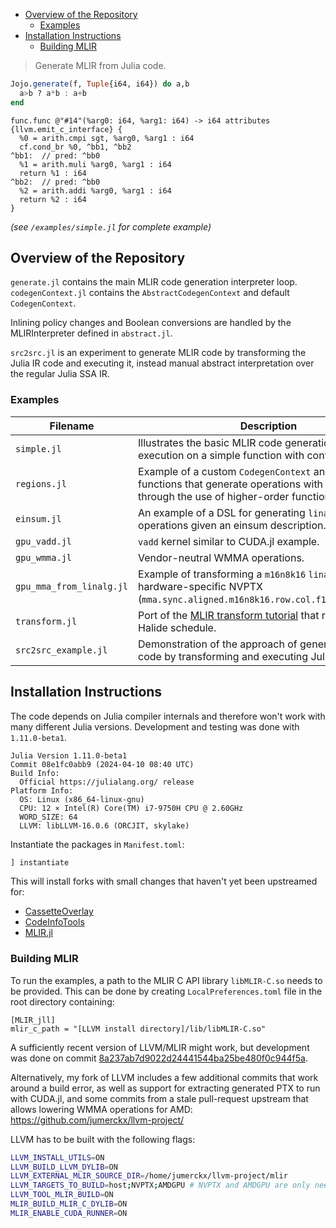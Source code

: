 - [Overview of the Repository](#overview-of-the-repository)
  - [Examples](#examples)
- [Installation Instructions](#installation-instructions)
  - [Building MLIR](#building-mlir)

> Generate MLIR from Julia code.

```jl
Jojo.generate(f, Tuple{i64, i64}) do a,b
  a>b ? a*b : a+b
end
```
```mlir
func.func @"#14"(%arg0: i64, %arg1: i64) -> i64 attributes {llvm.emit_c_interface} {
  %0 = arith.cmpi sgt, %arg0, %arg1 : i64
  cf.cond_br %0, ^bb1, ^bb2
^bb1:  // pred: ^bb0
  %1 = arith.muli %arg0, %arg1 : i64
  return %1 : i64
^bb2:  // pred: ^bb0
  %2 = arith.addi %arg0, %arg1 : i64
  return %2 : i64
}
```
*(see `/examples/simple.jl` for complete example)*

## Overview of the Repository

`generate.jl` contains the main MLIR code generation interpreter loop.
`codegenContext.jl` contains the `AbstractCodegenContext` and default `CodegenContext`.

Inlining policy changes and Boolean conversions are handled by the MLIRInterpreter defined in `abstract.jl`.

`src2src.jl` is an experiment to generate MLIR code by transforming the Julia IR code and executing it, instead manual abstract interpretation over the regular Julia SSA IR.

### Examples

|Filename|Description|
|----------------|---|
| `simple.jl`    |Illustrates the basic MLIR code generation process + execution on a simple function with control flow.|
| `regions.jl`   |Example of a custom `CodegenContext` and intrinsic functions that generate operations with regions through the use of higher-order functions.|
| `einsum.jl`    | An example of a DSL for generating `linalg.generic` operations given an einsum description. |
| `gpu_vadd.jl`  |`vadd` kernel similar to CUDA.jl example.|
| `gpu_wmma.jl`  |Vendor-neutral WMMA operations.|
| `gpu_mma_from_linalg.jl` | Example of transforming a `m16n8k16` `linalg.matmul` into hardware-specific NVPTX (`mma.sync.aligned.m16n8k16.row.col.f16.f16.f16.f16`).|
| `transform.jl` |Port of the [MLIR transform tutorial](https://mlir.llvm.org/docs/Tutorials/transform/ChH/) that reproduces a Halide schedule.|
|`src2src_example.jl` | Demonstration of the approach of generating MLIR code by transforming and executing Julia SSA IR. |


## Installation Instructions
The code depends on Julia compiler internals and therefore won't work with many different Julia versions.
Development and testing was done with `1.11.0-beta1`.
```
Julia Version 1.11.0-beta1
Commit 08e1fc0abb9 (2024-04-10 08:40 UTC)
Build Info:
  Official https://julialang.org/ release
Platform Info:
  OS: Linux (x86_64-linux-gnu)
  CPU: 12 × Intel(R) Core(TM) i7-9750H CPU @ 2.60GHz
  WORD_SIZE: 64
  LLVM: libLLVM-16.0.6 (ORCJIT, skylake)
```
Instantiate the packages in `Manifest.toml`:
```jl
] instantiate
```

This will install forks with small changes that haven't yet been upstreamed for:
* [CassetteOverlay](https://github.com/jumerckx/CassetteOverlay.jl.git)
* [CodeInfoTools](https://github.com/jumerckx/CodeInfoTools.jl.git)
* [MLIR.jl](https://github.com/jumerckx/MLIR.jl.git)

### Building MLIR

To run the examples, a path to the MLIR C API library `libMLIR-C.so` needs to be provided.
This can be done by creating `LocalPreferences.toml` file in the root directory containing:
```
[MLIR_jll]
mlir_c_path = "[LLVM install directory]/lib/libMLIR-C.so"
```

A sufficiently recent version of LLVM/MLIR might work, but development was done on commit [8a237ab7d9022d24441544ba25be480f0c944f5a](https://github.com/llvm/llvm-project/commits/8a237ab7d9022d24441544ba25be480f0c944f5a).

Alternatively, my fork of LLVM includes a few additional commits that work around a build error, as well as support for extracting generated PTX to run with CUDA.jl, and some commits from a stale pull-request upstream that allows lowering WMMA operations for AMD: https://github.com/jumerckx/llvm-project/

LLVM has to be built with the following flags:
```sh
LLVM_INSTALL_UTILS=ON
LLVM_BUILD_LLVM_DYLIB=ON
LLVM_EXTERNAL_MLIR_SOURCE_DIR=/home/jumerckx/llvm-project/mlir
LLVM_TARGETS_TO_BUILD=host;NVPTX;AMDGPU # NVPTX and AMDGPU are only needed for NVIDIA and AMD GPUs respectively.
LLVM_TOOL_MLIR_BUILD=ON
MLIR_BUILD_MLIR_C_DYLIB=ON
MLIR_ENABLE_CUDA_RUNNER=ON
```
